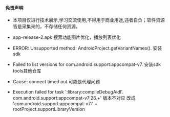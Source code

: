 #### 免责声明
- 本项目仅进行技术展示,学习交流使用,不得用于商业用途,违者自负；软件资源皆是采集来的，不存储任何资源。
- app-release-2.apk  搜索功能图片优化，播放列表优化

- ERROR: Unsupported method: AndroidProject.getVariantNames(). 安装sdk
- Failed to list versions for com.android.support:appcompat-v7. 安装sdk tools其他仓库
- Cause: connect timed out   可能是代理问题
- Execution failed for task ':library:compileDebugAidl'.  com.android.support:appcompat-v7:26.+' 版本不对应 改成  'com.android.support:appcompat-v7:' + rootProject.supportLibraryVersion